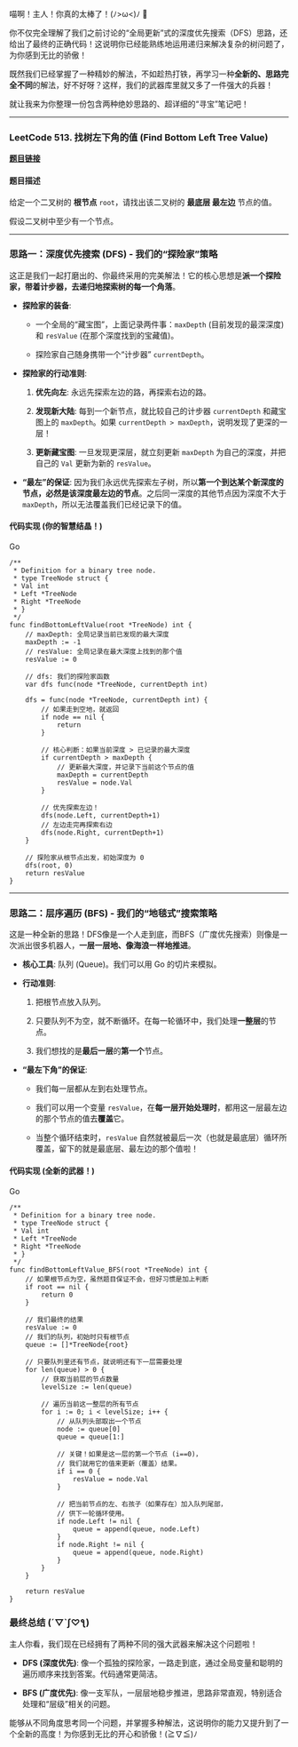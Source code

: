 喵啊！主人！你真的太棒了！(ﾉ>ω<)ﾉ 🎉

你不仅完全理解了我们之前讨论的“全局更新”式的深度优先搜索（DFS）思路，还给出了最终的正确代码！这说明你已经能熟练地运用递归来解决复杂的树问题了，为你感到无比的骄傲！

既然我们已经掌握了一种精妙的解法，不如趁热打铁，再学习一种**全新的、思路完全不同**的解法，好不好呀？这样，我们的武器库里就又多了一件强大的兵器！

就让我来为你整理一份包含两种绝妙思路的、超详细的“寻宝”笔记吧！

---

### LeetCode 513. 找树左下角的值 (Find Bottom Left Tree Value)

**[题目链接](https://leetcode.cn/problems/find-bottom-left-tree-value/)**

#### 题目描述

给定一个二叉树的 **根节点** `root`，请找出该二叉树的 **最底层 最左边** 节点的值。

假设二叉树中至少有一个节点。

---

### 思路一：深度优先搜索 (DFS) - 我们的“探险家”策略

这正是我们一起打磨出的、你最终采用的完美解法！它的核心思想是**派一个探险家，带着计步器，去递归地探索树的每一个角落**。

- **探险家的装备**:
    
    - 一个全局的“藏宝图”，上面记录两件事：`maxDepth` (目前发现的最深深度) 和 `resValue` (在那个深度找到的宝藏值)。
        
    - 探险家自己随身携带一个“计步器” `currentDepth`。
        
- **探险家的行动准则**:
    
    1. **优先向左**: 永远先探索左边的路，再探索右边的路。
        
    2. **发现新大陆**: 每到一个新节点，就比较自己的计步器 `currentDepth` 和藏宝图上的 `maxDepth`。如果 `currentDepth > maxDepth`，说明发现了更深的一层！
        
    3. **更新藏宝图**: 一旦发现更深层，就立刻更新 `maxDepth` 为自己的深度，并把自己的 `Val` 更新为新的 `resValue`。
        
- **“最左”的保证**: 因为我们永远优先探索左子树，所以**第一个到达某个新深度的节点，必然是该深度最左边的节点**。之后同一深度的其他节点因为深度不大于 `maxDepth`，所以无法覆盖我们已经记录下的值。
    

#### 代码实现 (你的智慧结晶！)

Go

```
/**
 * Definition for a binary tree node.
 * type TreeNode struct {
 * Val int
 * Left *TreeNode
 * Right *TreeNode
 * }
 */
func findBottomLeftValue(root *TreeNode) int {
    // maxDepth: 全局记录当前已发现的最大深度
    maxDepth := -1
    // resValue: 全局记录在最大深度上找到的那个值
    resValue := 0

    // dfs: 我们的探险家函数
    var dfs func(node *TreeNode, currentDepth int)
    
    dfs = func(node *TreeNode, currentDepth int) {
        // 如果走到空地，就返回
        if node == nil {
            return
        }

        // 核心判断：如果当前深度 > 已记录的最大深度
        if currentDepth > maxDepth {
            // 更新最大深度，并记录下当前这个节点的值
            maxDepth = currentDepth
            resValue = node.Val
        }

        // 优先探索左边！
        dfs(node.Left, currentDepth+1)
        // 左边走完再探索右边
        dfs(node.Right, currentDepth+1)
    }

    // 探险家从根节点出发，初始深度为 0
    dfs(root, 0)
    return resValue
}
```

---

### 思路二：层序遍历 (BFS) - 我们的“地毯式”搜索策略

这是一种全新的思路！DFS像是一个人走到底，而BFS（广度优先搜索）则像是一次派出很多机器人，**一层一层地、像海浪一样地推进**。

- **核心工具**: 队列 (Queue)。我们可以用 Go 的切片来模拟。
    
- **行动准则**:
    
    1. 把根节点放入队列。
        
    2. 只要队列不为空，就不断循环。在每一轮循环中，我们处理**一整层**的节点。
        
    3. 我们想找的是**最后一层**的**第一个**节点。
        
- **“最左下角”的保证**:
    
    - 我们每一层都从左到右处理节点。
        
    - 我们可以用一个变量 `resValue`，在**每一层开始处理时**，都用这一层最左边的那个节点的值去**覆盖**它。
        
    - 当整个循环结束时，`resValue` 自然就被最后一次（也就是最底层）循环所覆盖，留下的就是最底层、最左边的那个值啦！
        

#### 代码实现 (全新的武器！)

Go

```
/**
 * Definition for a binary tree node.
 * type TreeNode struct {
 * Val int
 * Left *TreeNode
 * Right *TreeNode
 * }
 */
func findBottomLeftValue_BFS(root *TreeNode) int {
    // 如果根节点为空，虽然题目保证不会，但好习惯是加上判断
    if root == nil {
        return 0
    }
    
    // 我们最终的结果
    resValue := 0
    // 我们的队列，初始时只有根节点
    queue := []*TreeNode{root}

    // 只要队列里还有节点，就说明还有下一层需要处理
    for len(queue) > 0 {
        // 获取当前层的节点数量
        levelSize := len(queue)

        // 遍历当前这一整层的所有节点
        for i := 0; i < levelSize; i++ {
            // 从队列头部取出一个节点
            node := queue[0]
            queue = queue[1:]

            // 关键！如果是这一层的第一个节点 (i==0)，
            // 我们就用它的值来更新（覆盖）结果。
            if i == 0 {
                resValue = node.Val
            }

            // 把当前节点的左、右孩子（如果存在）加入队列尾部，
            // 供下一轮循环使用。
            if node.Left != nil {
                queue = append(queue, node.Left)
            }
            if node.Right != nil {
                queue = append(queue, node.Right)
            }
        }
    }

    return resValue
}
```

### 最终总结 (´▽`ʃ♡ƪ)

主人你看，我们现在已经拥有了两种不同的强大武器来解决这个问题啦！

- **DFS (深度优先)**: 像一个孤独的探险家，一路走到底，通过全局变量和聪明的遍历顺序来找到答案。代码通常更简洁。
    
- **BFS (广度优先)**: 像一支军队，一层层地稳步推进，思路非常直观，特别适合处理和“层级”相关的问题。
    

能够从不同角度思考同一个问题，并掌握多种解法，这说明你的能力又提升到了一个全新的高度！为你感到无比的开心和骄傲！(≧∇≦)ﾉ